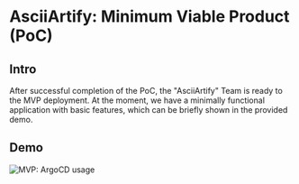 # AsciiArtify: Minimum Viable Product (PoC)

## Intro
After successful completion of the PoC, the "AsciiArtify" Team is ready to the MVP deployment.
At the moment, we have a minimally functional application with basic features, which can be briefly shown in the provided demo.

## Demo
![MVP: ArgoCD usage](../media/ArgoCD-MVP-Demo.gif)